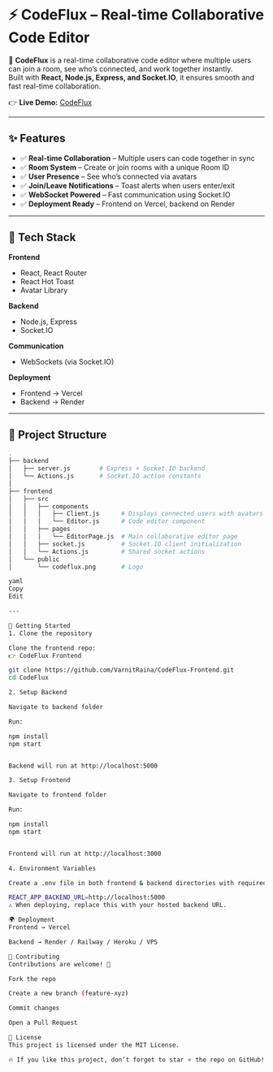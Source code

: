 # ⚡ CodeFlux – Real-time Collaborative Code Editor

🚀 **CodeFlux** is a real-time collaborative code editor where multiple users can join a room, see who’s connected, and work together instantly.  
Built with **React, Node.js, Express, and Socket.IO**, it ensures smooth and fast real-time collaboration.

👉 **Live Demo:** [CodeFlux](https://code-flux-frontend.vercel.app/)

---

## ✨ Features

- ✅ **Real-time Collaboration** – Multiple users can code together in sync  
- ✅ **Room System** – Create or join rooms with a unique Room ID  
- ✅ **User Presence** – See who’s connected via avatars  
- ✅ **Join/Leave Notifications** – Toast alerts when users enter/exit  
- ✅ **WebSocket Powered** – Fast communication using Socket.IO  
- ✅ **Deployment Ready** – Frontend on Vercel, backend on Render  

---

## 🚀 Tech Stack

**Frontend**
- React, React Router  
- React Hot Toast  
- Avatar Library  

**Backend**
- Node.js, Express  
- Socket.IO  

**Communication**
- WebSockets (via Socket.IO)  

**Deployment**
- Frontend → Vercel  
- Backend → Render  

---

## 📂 Project Structure
```bash
.
├── backend
│   ├── server.js        # Express + Socket.IO backend
│   └── Actions.js       # Socket.IO action constants
│
├── frontend
│   ├── src
│   │   ├── components
│   │   │   ├── Client.js      # Displays connected users with avatars
│   │   │   └── Editor.js      # Code editor component
│   │   ├── pages
│   │   │   └── EditorPage.js  # Main collaborative editor page
│   │   ├── socket.js          # Socket.IO client initialization
│   │   └── Actions.js         # Shared socket actions
│   └── public
│       └── codeflux.png       # Logo

yaml
Copy
Edit

---

🚀 Getting Started
1. Clone the repository

Clone the frontend repo:
👉 CodeFlux Frontend

git clone https://github.com/VarnitRaina/CodeFlux-Frontend.git
cd CodeFlux

2. Setup Backend

Navigate to backend folder

Run:

npm install
npm start


Backend will run at http://localhost:5000

3. Setup Frontend

Navigate to frontend folder

Run:

npm install
npm start


Frontend will run at http://localhost:3000

4. Environment Variables

Create a .env file in both frontend & backend directories with required variables (like API URLs, socket server path, etc.).

REACT_APP_BACKEND_URL=http://localhost:5000
⚠️ When deploying, replace this with your hosted backend URL.

🌍 Deployment
Frontend → Vercel

Backend → Render / Railway / Heroku / VPS

🤝 Contributing
Contributions are welcome! 🚀

Fork the repo

Create a new branch (feature-xyz)

Commit changes

Open a Pull Request

📜 License
This project is licensed under the MIT License.

🔥 If you like this project, don’t forget to star ⭐ the repo on GitHub!
